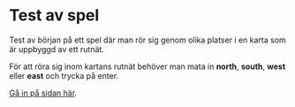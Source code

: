 # Test av spel

Test av början på ett spel där man rör sig genom olika platser i en karta som är uppbyggd av ett rutnät. 

För att röra sig inom kartans rutnät behöver man mata in **north**, **south**, **west** eller **east** och trycka på enter. 

[Gå in på sidan här](https://lisamarieandersson.github.io/simple-game-test/).